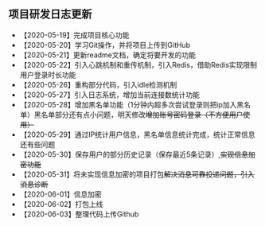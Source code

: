 ## 项目研发日志更新
- 【2020-05-19】完成项目核心功能
- 【2020-05-20】学习Git操作，并将项目上传到GitHub
- 【2020-05-21】更新readme文档，确定将要开发的功能
- 【2020-05-22】引入心跳机制和重传机制，引入Redis，借助Redis实现限制用户登录时长功能
- 【2020-05-26】重构部分代码，引入idle检测机制
- 【2020-05-27】引入日志系统，增加当前连接数统计功能
- 【2020-05-28】增加黑名单功能（1分钟内超多次尝试登录则把ip加入黑名单）黑名单部分还有点小问题，明天修改~~增加账号密码登录（不方便用户使用）~~
- 【2020-05-29】通过IP统计用户信息，黑名单信息统计完成，统计正常信息还有些问题
- 【2020-05-30】保存用户的部分历史记录（保存最近5条记录）,~~实现信息加密功能~~
- 【2020-05-31】将未实现信息加密的项目打包~~解决消息可靠投递问题，引入消息诊断~~
- 【2020-06-01】信息加密
- 【2020-06-02】打包上线
- 【2020-06-03】整理代码上传Github

